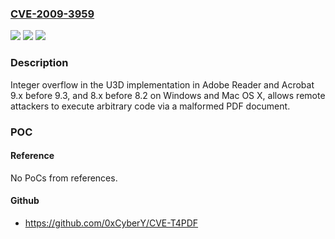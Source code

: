 ### [CVE-2009-3959](https://cve.mitre.org/cgi-bin/cvename.cgi?name=CVE-2009-3959)
![](https://img.shields.io/static/v1?label=Product&message=n%2Fa&color=blue)
![](https://img.shields.io/static/v1?label=Version&message=n%2Fa&color=blue)
![](https://img.shields.io/static/v1?label=Vulnerability&message=n%2Fa&color=brighgreen)

### Description

Integer overflow in the U3D implementation in Adobe Reader and Acrobat 9.x before 9.3, and 8.x before 8.2 on Windows and Mac OS X, allows remote attackers to execute arbitrary code via a malformed PDF document.

### POC

#### Reference
No PoCs from references.

#### Github
- https://github.com/0xCyberY/CVE-T4PDF

